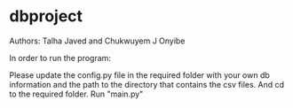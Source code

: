 dbproject
=========
Authors: Talha Javed and Chukwuyem J Onyibe

In order to run the program:

Please update the config.py file in the required folder with your own db information and the path to the directory that contains the csv files.
And cd to the required folder.
Run "main.py"


